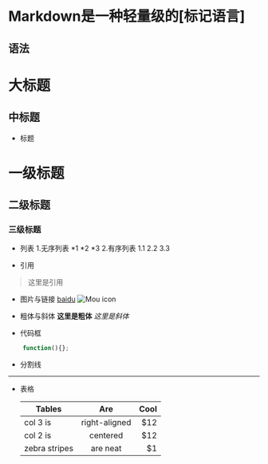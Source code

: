 # Markdown是一种轻量级的[标记语言]

## 语法
	
大标题
=================

中标题
-----------------

* 标题
		
# 一级标题
## 二级标题
### 三级标题

* 列表
1.无序列表
*1
*2
*3
2.有序列表
1.1
2.2
3.3

* 引用
> 这里是引用

* 图片与链接
[baidu](http://baidu.com)
![Mou icon](http://mouapp.com/Mou_128.png)

* 粗体与斜体
**这里是粗体**
*这里是斜体*

* 代码框
```javascript
	function(){};
```

* 分割线
***

* 表格

	| Tables | Are | Cool |
	| ------ | :--: | ----: |
	| col 3 is | right-aligned | $12 |
	| col 2 is | centered | $12 |
	| zebra stripes | are neat | $1 |
